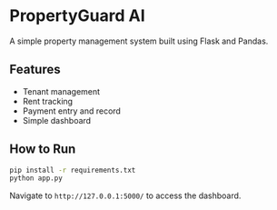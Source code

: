 # PropertyGuard AI

A simple property management system built using Flask and Pandas.

## Features
- Tenant management
- Rent tracking
- Payment entry and record
- Simple dashboard

## How to Run

```bash
pip install -r requirements.txt
python app.py
```

Navigate to `http://127.0.0.1:5000/` to access the dashboard.
